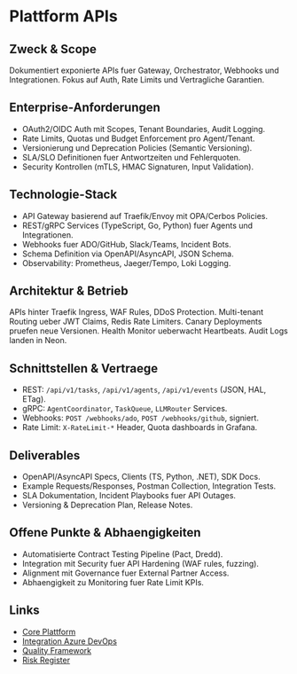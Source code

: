 # Plattform APIs

## Zweck & Scope
Dokumentiert exponierte APIs fuer Gateway, Orchestrator, Webhooks und Integrationen. Fokus auf Auth, Rate Limits und Vertragliche Garantien.

## Enterprise-Anforderungen
- OAuth2/OIDC Auth mit Scopes, Tenant Boundaries, Audit Logging.
- Rate Limits, Quotas und Budget Enforcement pro Agent/Tenant.
- Versionierung und Deprecation Policies (Semantic Versioning).
- SLA/SLO Definitionen fuer Antwortzeiten und Fehlerquoten.
- Security Kontrollen (mTLS, HMAC Signaturen, Input Validation).

## Technologie-Stack
- API Gateway basierend auf Traefik/Envoy mit OPA/Cerbos Policies.
- REST/gRPC Services (TypeScript, Go, Python) fuer Agents und Integrationen.
- Webhooks fuer ADO/GitHub, Slack/Teams, Incident Bots.
- Schema Definition via OpenAPI/AsyncAPI, JSON Schema.
- Observability: Prometheus, Jaeger/Tempo, Loki Logging.

## Architektur & Betrieb
APIs hinter Traefik Ingress, WAF Rules, DDoS Protection. Multi-tenant Routing ueber JWT Claims, Redis Rate Limiters. Canary Deployments pruefen neue Versionen. Health Monitor ueberwacht Heartbeats. Audit Logs landen in Neon.

## Schnittstellen & Vertraege
- REST: `/api/v1/tasks`, `/api/v1/agents`, `/api/v1/events` (JSON, HAL, ETag).
- gRPC: `AgentCoordinator`, `TaskQueue`, `LLMRouter` Services.
- Webhooks: `POST /webhooks/ado`, `POST /webhooks/github`, signiert.
- Rate Limit: `X-RateLimit-*` Header, Quota dashboards in Grafana.

## Deliverables
- OpenAPI/AsyncAPI Specs, Clients (TS, Python, .NET), SDK Docs.
- Example Requests/Responses, Postman Collection, Integration Tests.
- SLA Dokumentation, Incident Playbooks fuer API Outages.
- Versioning & Deprecation Plan, Release Notes.

## Offene Punkte & Abhaengigkeiten
- Automatisierte Contract Testing Pipeline (Pact, Dredd).
- Integration mit Security fuer API Hardening (WAF rules, fuzzing).
- Alignment mit Governance fuer External Partner Access.
- Abhaengigkeit zu Monitoring fuer Rate Limit KPIs.

## Links
- [Core Plattform](md.html?path=core/core.md)
- [Integration Azure DevOps](md.html?path=integration/azure-devops.md)
- [Quality Framework](md.html?path=quality/quality.md)
- [Risk Register](md.html?path=risk/risk.md)
